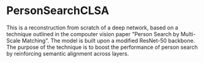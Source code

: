 # PersonSearchCLSA
This is a reconstruction from scratch of a deep network, based on a technique outlined in the compouter vision paper "Person Search by Multi-Scale Matching". The model is built upon a modified ResNet-50 backbone. The purpose of the technique is to boost the performance of person search by reinforcing semantic alignment across layers.
